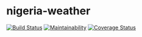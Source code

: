 # nigeria-weather

[![Build Status](https://travis-ci.com/okpoEkpenyong/nigeria-weather.svg?branch=develop)](https://travis-ci.com/okpoEkpenyong/nigeria-weather)
[![Maintainability](https://api.codeclimate.com/v1/badges/65a2413edd201f9a30d4/maintainability)](https://codeclimate.com/github/okpoEkpenyong/nigeria-weather/maintainability)
[![Coverage Status](https://coveralls.io/repos/github/okpoEkpenyong/nigeria-weather/badge.svg?branch=develop)](https://coveralls.io/github/okpoEkpenyong/nigeria-weather?branch=develop)